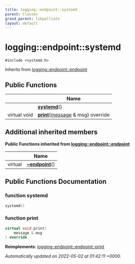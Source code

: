```yaml
---
title: logging::endpoint::systemd
parent: Classes
grand_parent: libpalliate
layout: default
---
```


# logging::endpoint::systemd






`#include <systemd.h>`

Inherits from [logging::endpoint::endpoint](/libpalliate/generated/Classes/classlogging_1_1endpoint_1_1endpoint)

## Public Functions

|                | Name           |
| -------------- | -------------- |
| | **[systemd](/libpalliate/generated/Classes/classlogging_1_1endpoint_1_1systemd#function-systemd)**() |
| virtual void | **[print](/libpalliate/generated/Classes/classlogging_1_1endpoint_1_1systemd#function-print)**([message](/libpalliate/generated/Classes/structlogging_1_1message) & msg) override |

## Additional inherited members

**Public Functions inherited from [logging::endpoint::endpoint](/libpalliate/generated/Classes/classlogging_1_1endpoint_1_1endpoint)**

|                | Name           |
| -------------- | -------------- |
| virtual | **[~endpoint](/libpalliate/generated/Classes/classlogging_1_1endpoint_1_1endpoint#function-~endpoint)**() |


## Public Functions Documentation

### function systemd

```cpp
systemd()
```


### function print

```cpp
virtual void print(
    message & msg
) override
```


**Reimplements**: [logging::endpoint::endpoint::print](/libpalliate/generated/Classes/classlogging_1_1endpoint_1_1endpoint#function-print)



_Automatically updated on 2022-05-02 at 01:42:11 +0000._